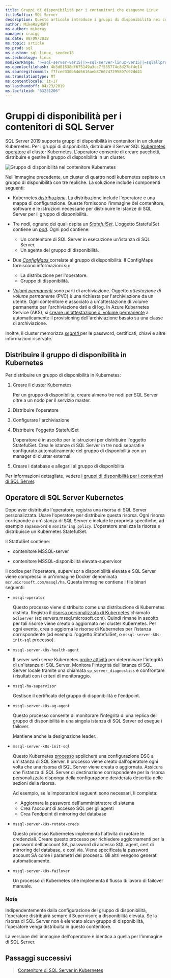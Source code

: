 ```yaml
---
title: Gruppi di disponibilità per i contenitori che eseguono Linux
titleSuffix: SQL Server
description: Questo articolo introduce i gruppi di disponibilità nei contenitori di SQL Server
author: MikeRayMSFT
ms.author: mikeray
manager: craigg
ms.date: 08/09/2018
ms.topic: article
ms.prod: sql
ms.custom: sql-linux, seodec18
ms.technology: linux
monikerRange: '>=sql-server-ver15||>=sql-server-linux-ver15||=sqlallproducts-allversions'
ms.openlocfilehash: 4b3d01538df675149a3cc7f555774c8d27bf4e14
ms.sourcegitcommit: f7fced330b64d6616aeb8766747295807c92dd41
ms.translationtype: MT
ms.contentlocale: it-IT
ms.lasthandoff: 04/23/2019
ms.locfileid: "63231206"
---
```

# <a name="always-on-availability-groups-for-sql-server-containers"></a>Gruppi di disponibilità per i contenitori di SQL Server

SQL Server 2019 supporta gruppi di disponibilità in contenitori in un cluster Kubernetes. Per i gruppi di disponibilità, distribuire il Server SQL [Kubernetes operatore](https://coreos.com/blog/introducing-operators.html) al cluster Kubernetes. L'operatore consente di creare pacchetti, distribuire e gestire il gruppo di disponibilità in un cluster.

![Gruppo di disponibilità nel contenitore Kubernetes](media/tutorial-sql-server-ag-containers-kubernetes/KubernetesCluster.png)

Nell'immagine precedente, un cluster di quattro nodi kubernetes ospitato un gruppo di disponibilità con tre repliche. La soluzione include i componenti seguenti:

* Kubernetes [ *distribuzione*](https://kubernetes.io/docs/concepts/workloads/controllers/deployment/). La distribuzione include l'operatore e una mappa di configurazione. Queste forniscono l'immagine del contenitore, software e le istruzioni necessarie per distribuire le istanze di SQL Server per il gruppo di disponibilità.

* Tre nodi, ognuno dei quali ospita un [ *StatefulSet*](https://kubernetes.io/docs/concepts/workloads/controllers/statefulset/). L'oggetto StatefulSet contiene un [ *pod*](https://kubernetes.io/docs/concepts/workloads/pods/pod-overview/). Ogni pod contiene:
  * Un contenitore di SQL Server in esecuzione un'istanza di SQL Server.
  * Un agente del gruppo di disponibilità. 

* Due [ *ConfigMaps* ](https://kubernetes.io/docs/tasks/configure-pod-container/configure-pod-configmap/) correlate al gruppo di disponibilità. Il ConfigMaps forniscono informazioni su:
  * La distribuzione per l'operatore.
  * Gruppo di disponibilità.

 * [*Volumi permanenti* ](https://kubernetes.io/docs/concepts/storage/persistent-volumes/) sono parti di archiviazione. Oggetto *attestazione di volume permanente* (PVC) è una richiesta per l'archiviazione da un utente. Ogni contenitore è associato a un'attestazione di volume permanente per l'archiviazione dati e di log. In Azure Kubernetes Service (AKS), si [creare un'attestazione di volume permanente](https://docs.microsoft.com/azure/aks/azure-disks-dynamic-pv) a automaticamente il provisioning dell'archiviazione basato su una classe di archiviazione.


Inoltre, il cluster memorizza [ *segreti* ](https://kubernetes.io/docs/concepts/configuration/secret/) per le password, certificati, chiavi e altre informazioni riservate.

## <a name="deploy-the-availability-group-in-kubernetes"></a>Distribuire il gruppo di disponibilità in Kubernetes

Per distribuire un gruppo di disponibilità in Kubernetes:

1. Creare il cluster Kubernetes

   Per un gruppo di disponibilità, creare almeno tre nodi per SQL Server oltre a un nodo per il servizio master.

1. Distribuire l'operatore

1. Configurare l'archiviazione

1. Distribuire l'oggetto StatefulSet

   L'operatore è in ascolto per le istruzioni per distribuire l'oggetto StatefulSet. Crea le istanze di SQL Server in tre nodi separati e configurato automaticamente del gruppo di disponibilità con un manager di cluster external.

1. Creare i database e allegarli al gruppo di disponibilità

Per informazioni dettagliate, vedere [i gruppi di disponibilità per i contenitori di SQL Server](sql-server-ag-kubernetes.md).

## <a name="sql-server-kubernetes-operator"></a>Operatore di SQL Server Kubernetes

Dopo aver distribuito l'operatore, registra una risorsa di SQL Server personalizzata. Usare l'operatore per distribuire questa risorsa.  Ogni risorsa corrisponde a un'istanza di SQL Server e include le proprietà specifiche, ad esempio `sapassword` e `monitoring policy`. L'operatore analizza la risorsa e distribuisce un Kubernetes StatefulSet.

Il StatfulSet contiene:

* contenitore MSSQL-server

* contenitore MSSQL-disponibilità elevata-supervisor

Il codice per l'operatore, supervisor a disponibilità elevata e SQL Server viene compresso in un'immagine Docker denominata `mcr.microsoft.com/mssql/ha`. Questa immagine contiene i file binari seguenti:

* `mssql-operator`

    Questo processo viene distribuito come una distribuzione di Kubernetes distinta. Registra il [risorsa personalizzata di Kubernetes](https://kubernetes.io/docs/concepts/extend-kubernetes/api-extension/custom-resources/) chiamato `SqlServer` (sqlservers.mssql.microsoft.com). Quindi rimane in ascolto per tali risorse viene creato o aggiornato nel cluster Kubernetes. Per ogni evento, crea o aggiorna le risorse di Kubernetes per l'istanza corrispondente (ad esempio l'oggetto StatefulSet, o `mssql-server-k8s-init-sql` processo).

* `mssql-server-k8s-health-agent`

    Il server web serve Kubernetes [probe attività](https://kubernetes.io/docs/tasks/configure-pod-container/configure-liveness-readiness-probes/) per determinare l'integrità di un'istanza di SQL Server. Monitora l'integrità dell'istanza di SQL Server locale tramite una chiamata `sp_server_diagnostics` e confrontare i risultati con i criteri di monitoraggio.

* `mssql-ha-supervisor`

   Gestisce il certificato del gruppo di disponibilità e l'endpoint. 

* `mssql-server-k8s-ag-agent`
  
    Questo processo consente di monitorare l'integrità di una replica del gruppo di disponibilità in una singola istanza di SQL Server ed esegue i failover.

    Mantiene anche la designazione leader.

* `mssql-server-k8s-init-sql`
  
    Questo Kubernetes [processo](https://kubernetes.io/docs/concepts/workloads/controllers/jobs-run-to-completion/) applicherà una configurazione DSC a un'istanza di SQL Server. Il processo viene creato dall'operatore ogni volta che una risorsa di SQL Server viene creata o aggiornata. Assicura che l'istanza di SQL Server di destinazione corrispondente per la risorsa personalizzata disponga della configurazione desiderata descritta nelle sezioni della risorsa.

    Ad esempio, se le impostazioni seguenti sono necessari, li completa:
  * Aggiornare la password dell'amministratore di sistema
  * Crea l'account di accesso SQL per gli agenti
  * Crea l'endpoint di mirroring del database

* `mssql-server-k8s-rotate-creds`
  
    Questo processo Kubernetes implementa l'attività di ruotare le credenziali. Creare questo processo per richiedere aggiornamenti per la password dell'account SA, password di accesso SQL agent, cert di mirroring del database, e così via. Viene specificata la password account SA come i parametri del processo. Gli altri vengono generati automaticamente.

* `mssql-server-k8s-failover`

   Un processo di Kubernetes che implementa il flusso di lavoro di failover manuale.

### <a name="notes"></a>Note

Indipendentemente dalla configurazione del gruppo di disponibilità, l'operatore distribuirà sempre il Supervisore a disponibilità elevata. Se la risorsa di SQL Server non è elencato alcun gruppo di disponibilità, l'operatore venga distribuita in questo contenitore.

La versione dell'immagine dell'operatore è identica a quella per l'immagine di SQL Server.

## <a name="next-steps"></a>Passaggi successivi

> [Contenitore di SQL Server in Kubernetes](tutorial-sql-server-containers-kubernetes.md)

